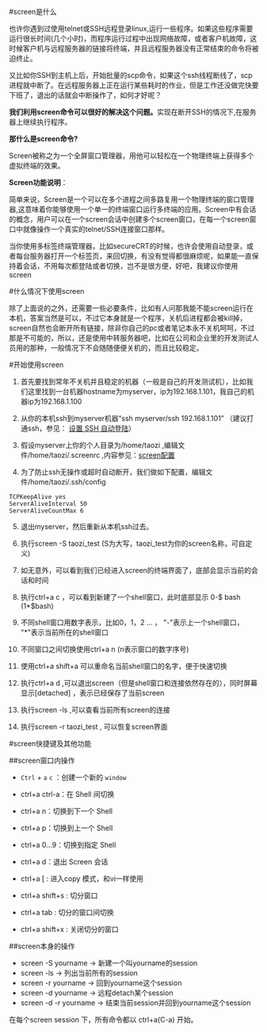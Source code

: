 #screen是什么


<p>也许你遇到过使用telnet或SSH远程登录linux,运行一些程序。如果这些程序需要运行很长时间(几个小时)，而程序运行过程中出现网络故障，或者客户机故障，这时候客户机与远程服务器的链接将终端，并且远程服务器没有正常结束的命令将被迫终止。</p>
<p>又比如你SSH到主机上后，开始批量的scp命令，如果这个ssh线程断线了，scp进程就中断了。在远程服务器上正在运行某些耗时的作业，但是工作还没做完快要下班了，退出的话就会中断操作了，如何才好呢？</p>
<p><strong> 我们利用screen命令可以很好的解决这个问题。</strong>实现在断开SSH的情况下,在服务器上继续执行程序。</p>
<p><strong>那什么是screen命令?</strong></p>
<p>Screen被称之为一个全屏窗口管理器，用他可以轻松在一个物理终端上获得多个虚拟终端的效果。</p>
<p><strong>Screen功能说明</strong>：</p>
<p>简单来说，Screen是一个可以在多个进程之间多路复用一个物理终端的窗口管理器,这意味着你能够使用一个单一的终端窗口运行多终端的应用。Screen中有会话的概念，用户可以在一个screen会话中创建多个screen窗口，在每一个screen窗口中就像操作一个真实的telnet/SSH连接窗口那样。</p>

<p>当你使用多标签终端管理器，比如secureCRT的时候，也许会使用自动登录，或者每台服务器打开一个标签页，来回切换，有没有觉得都很麻烦呢，如果能一直保持着会话，不用每次都登陆或者切换，岂不是很方便，好吧，我建议你使用screen</p>


#什么情况下使用screen

除了上面说的之外，还需要一些必要条件，比如有人问那我能不能screen运行在本机，答案当然是可以，不过它本身就是一个程序，关机后进程都会被kill掉，screen自然也会断开所有链接，除非你自己的pc或者笔记本永不关机呵呵，不过那是不可能的，所以，还是使用中转服务器吧，比如在公司和企业里的开发测试人员用的那种，一般情况下不会随随便便关机的，而且比较稳定。


#开始使用screen

1. 首先要找到常年不关机并且稳定的机器（一般是自己的开发测试机），比如我们这里找到一台机器hostname为myserver，ip为192.168.1.101，我自己的机器ip为192.168.1.100

2. 从你的本机ssh到myserver机器“ssh myserver/ssh 192.168.1.101”  （建议打通ssh，参见： [设置 SSH 自动登陆](http://www.douban.com/group/topic/19654908/)）

3. 假设myserver上你的个人目录为/home/taozi ,编辑文件/home/taozi/.screenrc ,内容参见：[screen配置](screenrc.md)

4. 为了防止ssh无操作或超时自动断开，我们做如下配置，编辑文件/home/taozi/.ssh/config 
```shell
TCPKeepAlive yes
ServerAliveInterval 50
ServerAliveCountMax 6
```

5. 退出myserver，然后重新从本机ssh过去。

6. 执行screen -S taozi_test  (S为大写，taozi_test为你的screen名称，可自定义)

7. 如无意外，可以看到我们已经进入screen的终端界面了，底部会显示当前的会话和时间 

8. 执行ctrl+a c ，可以看到新建了一个shell窗口，此时底部显示 0-$ bash  (1*$bash)

9. 不同shell窗口用数字表示，比如0，1，2 ...  ， "-"表示上一个shell窗口，   "*"表示当前所在的shell窗口

10. 不同窗口之间切换使用ctrl+a n (n表示窗口的数字序号)

11. 使用ctrl+a shift+a 可以重命名当前shell窗口的名字，便于快速切换

12. 执行ctrl+a d ,可以退出screen（但是shell窗口和连接依然存在的），同时屏幕显示[detached] ，表示已经保存了当前screen

13. 执行screen -ls ,可以查看当前所有screen的连接 

14. 执行screen -r taozi_test , 可以恢复screen界面 


#screen快捷键及其他功能

##screen窗口内操作

- `Ctrl` + `a` `c` ：创建一个新的 `window`
- ctrl+a ctrl-a：在 Shell 间切换
- ctrl+a n：切换到下一个 Shell
- ctrl+a p：切换到上一个 Shell
- ctrl+a 0…9：切换到指定 Shell
- ctrl+a d：退出 Screen 会话

- ctrl+a [ : 进入copy 模式，和vi一样使用
- ctrl+a shift+s : 切分窗口
- ctrl+a tab :  切分的窗口间切换
- ctrl+a shift+x : 关闭切分的窗口


##screen本身的操作

- screen -S yourname -> 新建一个叫yourname的session
- screen -ls -> 列出当前所有的session
- screen -r yourname -> 回到yourname这个session
- screen -d yourname -> 远程detach某个session
- screen -d -r yourname -> 结束当前session并回到yourname这个session

在每个screen session 下，所有命令都以 ctrl+a(C-a) 开始。

